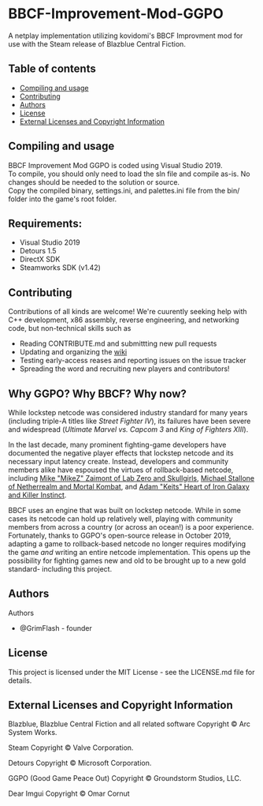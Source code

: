 # BBCF-Improvement-Mod-GGPO
A netplay implementation utilizing kovidomi's BBCF Improvment mod for use with the Steam release of Blazblue Central Fiction.

## Table of contents
* [Compiling and usage](#compiling-and-usage)
* [Contributing](#contributing)
* [Authors](#authors)
* [License](#license)
* [External Licenses and Copyright Information](#external-licenses-and-copyright-information)

## Compiling and usage
BBCF Improvement Mod GGPO is coded using Visual Studio 2019. <br>
To compile, you should only need to load the sln file and compile as-is. No changes should be needed to the solution or source.<br>
Copy the compiled binary, settings.ini, and palettes.ini file from the bin/ folder into the game's root folder.

## Requirements:
- Visual Studio 2019
- Detours 1.5
- DirectX SDK
- Steamworks SDK (v1.42)

## Contributing
Contributions of all kinds are welcome!
We're cuurently seeking help with C++ development, x86 assembly, reverse engineering, and networking code, but non-technical skills such as 

* Reading CONTRIBUTE.md and submittting new pull requests
* Updating and organizing the [wiki](https://github.com/GrimFlash/BBCF-Improvment-Mod-GGPO/wiki)
* Testing early-access reases and reporting issues on the issue tracker
* Spreading the word and recruiting new players and contributors!

## Why GGPO? Why BBCF? Why now?
While lockstep netcode was considered industry standard for many years
(including triple-A titles like _Street Fighter IV_), its failures have
been severe and widespread (_Ultimate Marvel vs. Capcom 3_ and _King of
Fighters XIII_).

In the last decade, many prominent fighting-game developers have documented
the negative player effects that lockstep netcode and its necessary input
latency create. Instead, developers and community members alike have
espoused the virtues of rollback-based netcode, including
[Mike "MikeZ" Zaimont of Lab Zero and Skullgirls](https://mikezsez.blogspot.com/2019/11/lets-talk-about-rollbacks.html),
[Michael Stallone of Netherrealm and Mortal Kombat](https://youtu.be/7jb0FOcImdg),
and [Adam "Keits" Heart of Iron Galaxy and Killer Instinct](https://twitter.com/thekeits/status/1143897723848003584?lang=en).

BBCF uses an engine that was built on lockstep netcode.
While in some cases its netcode can hold up relatively well, playing with
community members from across a country (or across an ocean!) is a
poor experience. Fortunately, thanks to GGPO's open-source release in October
2019, adapting a game to rollback-based netcode no longer requires modifying
the game _and_ writing an entire netcode implementation. This opens up the
possibility for fighting games new and old to be brought up to a new gold
standard- including this project.

## Authors

Authors

* @GrimFlash - founder

## License
This project is licensed under the MIT License -
see the LICENSE.md file for details.

## External Licenses and Copyright Information

Blazblue, Blazblue Central Fiction and all related software
Copyright © Arc System Works.

Steam
Copyright © Valve Corporation.

Detours
Copyright © Microsoft Corporation.

GGPO (Good Game Peace Out)
Copyright © Groundstorm Studios, LLC.

Dear Imgui
Copyright © Omar Cornut
